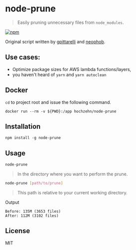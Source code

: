 # node-prune

> Easily pruning unnecessary files from `node_modules`.

[![npm](https://img.shields.io/npm/v/node-prune.svg?style=flat-square)](https://npm.im/node-prune)

Original script written by [gpittarelli](https://gist.github.com/gpittarelli/64d1e9b7c1a4af762ec467b1c7571dc2) and [neophob](https://gist.github.com/neophob/0c8cfdd460b8332002e7ba74aa1e9ffd).

## Use cases:

- Optimize package sizes for AWS lambda functions/layers,
- you haven't heard of `yarn` and `yarn autoclean`

## Docker

`cd` to project root and issue the following command.

```
docker run --rm -v ${PWD}:/app hochzehn/node-prune
```

## Installation

```
npm install -g node-prune
```

## Usage
``` sh
node-prune
```
> In the directory where you want to perform the prune.


``` sh
node-prune [path/to/prune]
```
> This path is relative to your current working directory.

Output

```
Before: 135M (3653 files)
After: 112M (3102 files)
```

## License

MIT
